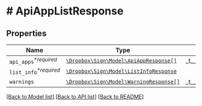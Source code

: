 # # ApiAppListResponse



## Properties

Name | Type | Description | Notes
------------ | ------------- | ------------- | -------------
| `api_apps`<sup>*_required_</sup> | [```\Dropbox\Sign\Model\ApiAppResponse[]```](ApiAppResponse.md) |  _t__ApiAppListResponse::DESCRIPTION  |  |
| `list_info`<sup>*_required_</sup> | [```\Dropbox\Sign\Model\ListInfoResponse```](ListInfoResponse.md) |    |  |
| `warnings` | [```\Dropbox\Sign\Model\WarningResponse[]```](WarningResponse.md) |  _t__WarningResponse::LIST_DESCRIPTION  |  |

[[Back to Model list]](../../README.md#models) [[Back to API list]](../../README.md#endpoints) [[Back to README]](../../README.md)
